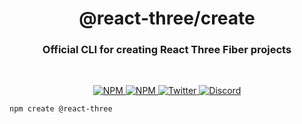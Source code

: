 
<h1 align="center">@react-three/create</h1>
<h3 align="center">Official CLI for creating React Three Fiber projects</h3>
<br/>

<p align="center">
  <a href="https://npmjs.com/package/@react-three/create" target="_blank">
    <img src="https://img.shields.io/npm/v/@react-three/create?style=flat&colorA=000000&colorB=000000" alt="NPM" />
  </a>
  <a href="https://npmjs.com/package/@react-three/create" target="_blank">
    <img src="https://img.shields.io/npm/dt/@react-three/create.svg?style=flat&colorA=000000&colorB=000000" alt="NPM" />
  </a>
  <a href="https://twitter.com/pmndrs" target="_blank">
    <img src="https://img.shields.io/twitter/follow/pmndrs?label=%40pmndrs&style=flat&colorA=000000&colorB=000000&logo=twitter&logoColor=000000" alt="Twitter" />
  </a>
  <a href="https://discord.gg/ZZjjNvJ" target="_blank">
    <img src="https://img.shields.io/discord/740090768164651008?style=flat&colorA=000000&colorB=000000&label=discord&logo=discord&logoColor=000000" alt="Discord" />
  </a>
</p>

```bash
npm create @react-three
```